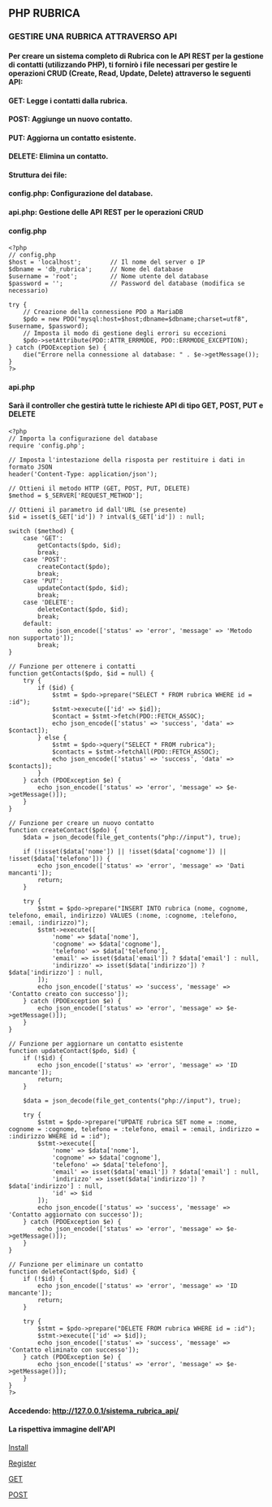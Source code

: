 ## PHP RUBRICA
### GESTIRE UNA RUBRICA ATTRAVERSO API

#### Per creare un sistema completo di Rubrica con le API REST per la gestione di contatti (utilizzando PHP), ti fornirò i file necessari per gestire le operazioni CRUD (Create, Read, Update, Delete) attraverso le seguenti API:

####    GET: Legge i contatti dalla rubrica.
####    POST: Aggiunge un nuovo contatto.
####    PUT: Aggiorna un contatto esistente.
####    DELETE: Elimina un contatto.

#### Struttura dei file:

####    config.php: Configurazione del database.
####    api.php: Gestione delle API REST per le operazioni CRUD

#### config.php

```
<?php
// config.php
$host = 'localhost';        // Il nome del server o IP
$dbname = 'db_rubrica';     // Nome del database
$username = 'root';         // Nome utente del database
$password = '';             // Password del database (modifica se necessario)

try {
    // Creazione della connessione PDO a MariaDB
    $pdo = new PDO("mysql:host=$host;dbname=$dbname;charset=utf8", $username, $password);
    // Imposta il modo di gestione degli errori su eccezioni
    $pdo->setAttribute(PDO::ATTR_ERRMODE, PDO::ERRMODE_EXCEPTION);
} catch (PDOException $e) {
    die("Errore nella connessione al database: " . $e->getMessage());
}
?>

```

#### api.php
#### Sarà il controller che gestirà tutte le richieste API di tipo GET, POST, PUT e DELETE

```
<?php
// Importa la configurazione del database
require 'config.php';

// Imposta l'intestazione della risposta per restituire i dati in formato JSON
header('Content-Type: application/json');

// Ottieni il metodo HTTP (GET, POST, PUT, DELETE)
$method = $_SERVER['REQUEST_METHOD'];

// Ottieni il parametro id dall'URL (se presente)
$id = isset($_GET['id']) ? intval($_GET['id']) : null;

switch ($method) {
    case 'GET':
        getContacts($pdo, $id);
        break;
    case 'POST':
        createContact($pdo);
        break;
    case 'PUT':
        updateContact($pdo, $id);
        break;
    case 'DELETE':
        deleteContact($pdo, $id);
        break;
    default:
        echo json_encode(['status' => 'error', 'message' => 'Metodo non supportato']);
        break;
}

// Funzione per ottenere i contatti
function getContacts($pdo, $id = null) {
    try {
        if ($id) {
            $stmt = $pdo->prepare("SELECT * FROM rubrica WHERE id = :id");
            $stmt->execute(['id' => $id]);
            $contact = $stmt->fetch(PDO::FETCH_ASSOC);
            echo json_encode(['status' => 'success', 'data' => $contact]);
        } else {
            $stmt = $pdo->query("SELECT * FROM rubrica");
            $contacts = $stmt->fetchAll(PDO::FETCH_ASSOC);
            echo json_encode(['status' => 'success', 'data' => $contacts]);
        }
    } catch (PDOException $e) {
        echo json_encode(['status' => 'error', 'message' => $e->getMessage()]);
    }
}

// Funzione per creare un nuovo contatto
function createContact($pdo) {
    $data = json_decode(file_get_contents("php://input"), true);

    if (!isset($data['nome']) || !isset($data['cognome']) || !isset($data['telefono'])) {
        echo json_encode(['status' => 'error', 'message' => 'Dati mancanti']);
        return;
    }

    try {
        $stmt = $pdo->prepare("INSERT INTO rubrica (nome, cognome, telefono, email, indirizzo) VALUES (:nome, :cognome, :telefono, :email, :indirizzo)");
        $stmt->execute([
            'nome' => $data['nome'],
            'cognome' => $data['cognome'],
            'telefono' => $data['telefono'],
            'email' => isset($data['email']) ? $data['email'] : null,
            'indirizzo' => isset($data['indirizzo']) ? $data['indirizzo'] : null,
        ]);
        echo json_encode(['status' => 'success', 'message' => 'Contatto creato con successo']);
    } catch (PDOException $e) {
        echo json_encode(['status' => 'error', 'message' => $e->getMessage()]);
    }
}

// Funzione per aggiornare un contatto esistente
function updateContact($pdo, $id) {
    if (!$id) {
        echo json_encode(['status' => 'error', 'message' => 'ID mancante']);
        return;
    }

    $data = json_decode(file_get_contents("php://input"), true);

    try {
        $stmt = $pdo->prepare("UPDATE rubrica SET nome = :nome, cognome = :cognome, telefono = :telefono, email = :email, indirizzo = :indirizzo WHERE id = :id");
        $stmt->execute([
            'nome' => $data['nome'],
            'cognome' => $data['cognome'],
            'telefono' => $data['telefono'],
            'email' => isset($data['email']) ? $data['email'] : null,
            'indirizzo' => isset($data['indirizzo']) ? $data['indirizzo'] : null,
            'id' => $id
        ]);
        echo json_encode(['status' => 'success', 'message' => 'Contatto aggiornato con successo']);
    } catch (PDOException $e) {
        echo json_encode(['status' => 'error', 'message' => $e->getMessage()]);
    }
}

// Funzione per eliminare un contatto
function deleteContact($pdo, $id) {
    if (!$id) {
        echo json_encode(['status' => 'error', 'message' => 'ID mancante']);
        return;
    }

    try {
        $stmt = $pdo->prepare("DELETE FROM rubrica WHERE id = :id");
        $stmt->execute(['id' => $id]);
        echo json_encode(['status' => 'success', 'message' => 'Contatto eliminato con successo']);
    } catch (PDOException $e) {
        echo json_encode(['status' => 'error', 'message' => $e->getMessage()]);
    }
}
?>

```

#### Accedendo: http://127.0.0.1/sistema_rubrica_api/

#### La rispettiva immagine dell'API

[Install](https://github.com/pasqualeclarizio83/php/blob/main/sistema_rubrica_api/INSTALL.png)

[Register](https://github.com/pasqualeclarizio83/php/blob/main/sistema_rubrica_api/contatti.png)

[GET](https://github.com/pasqualeclarizio83/php/blob/main/sistema_rubrica_api/GET.png)

[POST](https://github.com/pasqualeclarizio83/php/blob/main/sistema_rubrica_api/POST_1.png)